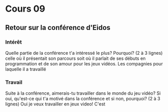 # Cours 09 
## Retour sur la conférence d'Eidos

### Intérêt
Quelle partie de la conférence t'a intéressé le plus? Pourquoi? (2 à 3 lignes) 
celle où il présentait son parcours soit où il parlait de ses débuts en programmation et de son amour pour les jeux vidéos.
Les compagnies pour laquelle il a travaillé  

### Travail
Suite à la conférence, aimerais-tu travailler dans le monde du jeu vidéo? Si oui, qu'est-ce qui t'a motivé dans la conférence et si non, pourquoi? (2 à 3 lignes)
Oui je veux travailler en jeux video! C'est 
